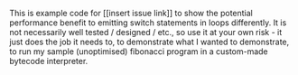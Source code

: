 This is example code for [[insert issue link]] to show the potential performance benefit to emitting switch statements in loops differently. It is not necessarily well tested / designed / etc., so use it at your own risk - it just does the job it needs to, to demonstrate what I wanted to demonstrate, to run my sample (unoptimised) fibonacci program in a custom-made bytecode interpreter.
